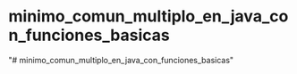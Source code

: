 # minimo_comun_multiplo_en_java_con_funciones_basicas
"# minimo_comun_multiplo_en_java_con_funciones_basicas"  
